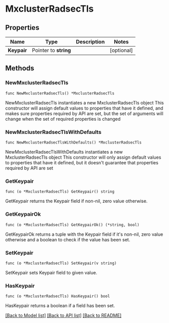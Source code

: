 # MxclusterRadsecTls

## Properties

Name | Type | Description | Notes
------------ | ------------- | ------------- | -------------
**Keypair** | Pointer to **string** |  | [optional] 

## Methods

### NewMxclusterRadsecTls

`func NewMxclusterRadsecTls() *MxclusterRadsecTls`

NewMxclusterRadsecTls instantiates a new MxclusterRadsecTls object
This constructor will assign default values to properties that have it defined,
and makes sure properties required by API are set, but the set of arguments
will change when the set of required properties is changed

### NewMxclusterRadsecTlsWithDefaults

`func NewMxclusterRadsecTlsWithDefaults() *MxclusterRadsecTls`

NewMxclusterRadsecTlsWithDefaults instantiates a new MxclusterRadsecTls object
This constructor will only assign default values to properties that have it defined,
but it doesn't guarantee that properties required by API are set

### GetKeypair

`func (o *MxclusterRadsecTls) GetKeypair() string`

GetKeypair returns the Keypair field if non-nil, zero value otherwise.

### GetKeypairOk

`func (o *MxclusterRadsecTls) GetKeypairOk() (*string, bool)`

GetKeypairOk returns a tuple with the Keypair field if it's non-nil, zero value otherwise
and a boolean to check if the value has been set.

### SetKeypair

`func (o *MxclusterRadsecTls) SetKeypair(v string)`

SetKeypair sets Keypair field to given value.

### HasKeypair

`func (o *MxclusterRadsecTls) HasKeypair() bool`

HasKeypair returns a boolean if a field has been set.


[[Back to Model list]](../README.md#documentation-for-models) [[Back to API list]](../README.md#documentation-for-api-endpoints) [[Back to README]](../README.md)


